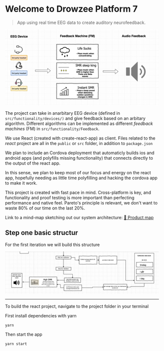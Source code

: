 # Welcome to Drowzee Platform 7

> App using real time EEG data to create auditory neurofeedback.

![alt text](public/overview.png "Logo Title Text 1")

The project can take in anarbitary EEG device (defined in `src/functionality/devices/)` and give feedback based on an arbitary algorithm. Different algorithms can be implemented as different *feedback machines* (FM) in `src/functionality/Feedback`.

We use React (created with create-react-app) as client. Files related to the *react* project are all in the `public` or `src` folder, in addition to `package.json`

We plan to include an Cordova deployment that automaticly builds ios and android apps (and polyfills missing functionality) that connects directly to the output of the react app.

In this sense, we plan to keep most of our focus and energy on the react app, hopefully needing as little time polyfilling and hacking the cordova app to make it work.

This project is created with fast pace in mind. Cross-platform is key, and functionality and proof testing is more important than perfecting performance and native feel. Pareto's principle is relevant, we don't want to waste 80% of our time on the last 20%.

Link to a mind-map sketching out our system architecture: [📕 Product map](https://www.draw.io/?state=%7B%22ids%22:%5B%221kcxykYMVjBlMK2Faz9EngK3_xb9We_w7%22%5D,%22action%22:%22open%22,%22userId%22:%22103603540184261131413%22%7D#G1kcxykYMVjBlMK2Faz9EngK3_xb9We_w7)


## Step one basic structur

For the first iteration we will build this structure

![](public/img/2019-04-21-14-00-03.png)

----


To build the react project, navigate to the project folder in your terminal

First install dependencies with yarn

```
yarn
```

Then start the app
```
yarn start
```